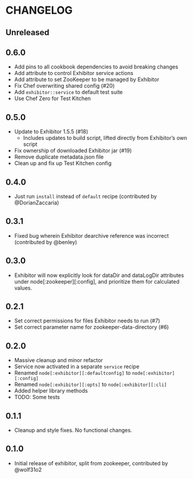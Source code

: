 # CHANGELOG

## Unreleased

## 0.6.0
* Add pins to all cookbook dependencies to avoid breaking changes
* Add attribute to control Exhibitor service actions
* Add attribute to set ZooKeeper to be managed by Exhibitor
* Fix Chef overwriting shared config (#20)
* Add `exhibitor::service` to default test suite
* Use Chef Zero for Test Kitchen

## 0.5.0
* Update to Exhibitor 1.5.5 (#18)
    - Includes updates to build script, lifted directly from Exhibitor’s own script
* Fix ownership of downloaded Exhibitor jar (#19)
* Remove duplicate metadata.json file
* Clean up and fix up Test Kitchen config

## 0.4.0
* Just run `install` instead of `default` recipe (contributed by
  @DorianZaccaria)

## 0.3.1
* Fixed bug wherein Exhibitor dearchive reference was incorrect (contributed by
  @benley)

## 0.3.0
* Exhibitor will now explicitly look for dataDir and dataLogDir attributes
  under node[:zookeeper][:config], and prioritize them for calculated values.

## 0.2.1
* Set correct permissions for files Exhibitor needs to run (#7)
* Set correct parameter name for zookeeper-data-directory (#6)

## 0.2.0
* Massive cleanup and minor refactor
* Service now activated in a separate `service` recipe
* Renamed `node[:exhibitor][:defaultconfig]` to `node[:exhibitor][:config]`
* Renamed `node[:exhibitor][:opts]` to `node[:exhibitor][:cli]`
* Added helper library methods
* TODO: Some tests

## 0.1.1
* Cleanup and style fixes. No functional changes.

## 0.1.0
* Initial release of exhibitor, split from zookeeper, contributed by @wolf31o2 
